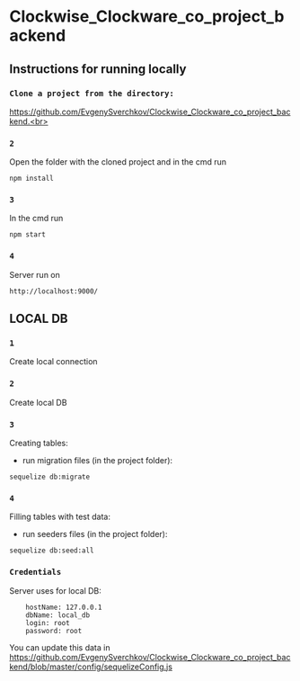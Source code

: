 # Clockwise_Clockware_co_project_backend

## Instructions for running locally


### `Clone a project from the directory: ` 

https://github.com/EvgenySverchkov/Clockwise_Clockware_co_project_backend.<br>

### `2`

Open the folder with the cloned project and in the cmd run 

```npm install```

### `3`

In the cmd run  

```npm start```

### `4`

Server run on 

```http://localhost:9000/```

## LOCAL DB

### `1`

Create local connection

### `2`

Create local DB

### `3`

Сreating tables:
 - run migration files (in the project folder):

```sequelize db:migrate```

### `4`

Filling tables with test data:
 - run seeders files (in the project folder):

```sequelize db:seed:all```

### `Credentials`

Server uses for local DB:
```
    hostName: 127.0.0.1
    dbName: local_db
    login: root
    password: root
```
You can update this data in https://github.com/EvgenySverchkov/Clockwise_Clockware_co_project_backend/blob/master/config/sequelizeConfig.js